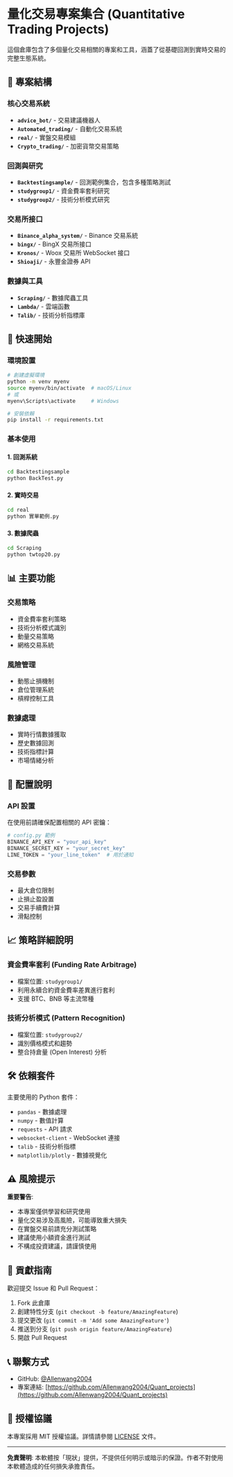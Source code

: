 # 量化交易專案集合 (Quantitative Trading Projects)

這個倉庫包含了多個量化交易相關的專案和工具，涵蓋了從基礎回測到實時交易的完整生態系統。

## 📁 專案結構

### 核心交易系統
- **`advice_bot/`** - 交易建議機器人
- **`Automated_trading/`** - 自動化交易系統
- **`real/`** - 實盤交易模組
- **`Crypto_trading/`** - 加密貨幣交易策略

### 回測與研究
- **`Backtestingsample/`** - 回測範例集合，包含多種策略測試
- **`studygroup1/`** - 資金費率套利研究
- **`studygroup2/`** - 技術分析模式研究

### 交易所接口
- **`Binance_alpha_system/`** - Binance 交易系統
- **`bingx/`** - BingX 交易所接口
- **`Kronos/`** - Woox 交易所 WebSocket 接口
- **`Shioaji/`** - 永豐金證券 API

### 數據與工具
- **`Scraping/`** - 數據爬蟲工具
- **`Lambda/`** - 雲端函數
- **`Talib/`** - 技術分析指標庫

## 🚀 快速開始

### 環境設置
```bash
# 創建虛擬環境
python -m venv myenv
source myenv/bin/activate  # macOS/Linux
# 或
myenv\Scripts\activate     # Windows

# 安裝依賴
pip install -r requirements.txt
```

### 基本使用

#### 1. 回測系統
```bash
cd Backtestingsample
python BackTest.py
```

#### 2. 實時交易
```bash
cd real
python 實單範例.py
```

#### 3. 數據爬蟲
```bash
cd Scraping
python twtop20.py
```

## 📊 主要功能

### 交易策略
- 資金費率套利策略
- 技術分析模式識別
- 動量交易策略
- 網格交易系統

### 風險管理
- 動態止損機制
- 倉位管理系統
- 槓桿控制工具

### 數據處理
- 實時行情數據獲取
- 歷史數據回測
- 技術指標計算
- 市場情緒分析

## 🔧 配置說明

### API 設置
在使用前請確保配置相關的 API 密鑰：

```python
# config.py 範例
BINANCE_API_KEY = "your_api_key"
BINANCE_SECRET_KEY = "your_secret_key"
LINE_TOKEN = "your_line_token"  # 用於通知
```

### 交易參數
- 最大倉位限制
- 止損止盈設置
- 交易手續費計算
- 滑點控制

## 📈 策略詳細說明

### 資金費率套利 (Funding Rate Arbitrage)
- 檔案位置: `studygroup1/`
- 利用永續合約資金費率差異進行套利
- 支援 BTC、BNB 等主流幣種

### 技術分析模式 (Pattern Recognition)
- 檔案位置: `studygroup2/`
- 識別價格模式和趨勢
- 整合持倉量 (Open Interest) 分析

## 🛠 依賴套件

主要使用的 Python 套件：
- `pandas` - 數據處理
- `numpy` - 數值計算
- `requests` - API 請求
- `websocket-client` - WebSocket 連接
- `talib` - 技術分析指標
- `matplotlib/plotly` - 數據視覺化

## ⚠️ 風險提示

**重要警告**: 
- 本專案僅供學習和研究使用
- 量化交易涉及高風險，可能導致重大損失
- 在實盤交易前請充分測試策略
- 建議使用小額資金進行測試
- 不構成投資建議，請謹慎使用

## 🤝 貢獻指南

歡迎提交 Issue 和 Pull Request：

1. Fork 此倉庫
2. 創建特性分支 (`git checkout -b feature/AmazingFeature`)
3. 提交更改 (`git commit -m 'Add some AmazingFeature'`)
4. 推送到分支 (`git push origin feature/AmazingFeature`)
5. 開啟 Pull Request

## 📞 聯繫方式

- GitHub: [@Allenwang2004](https://github.com/Allenwang2004)
- 專案連結: [https://github.com/Allenwang2004/Quant_projects](https://github.com/Allenwang2004/Quant_projects)

## 📄 授權協議

本專案採用 MIT 授權協議。詳情請參閱 [LICENSE](LICENSE) 文件。

---

**免責聲明**: 本軟體按「現狀」提供，不提供任何明示或暗示的保證。作者不對使用本軟體造成的任何損失承擔責任。